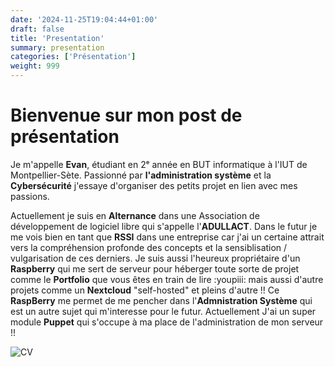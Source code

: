 ```yaml
---
date: '2024-11-25T19:04:44+01:00'
draft: false
title: 'Presentation'
summary: presentation
categories: ['Présentation']
weight: 999
---
```


# Bienvenue sur mon post de présentation

Je m'appelle **Evan**, étudiant en 2ᵉ année en BUT informatique à l'IUT de Montpellier-Sète. Passionné par **l'administration système** et la **Cybersécurité** j'essaye d'organiser des petits projet en lien avec mes passions.

Actuellement je suis en **Alternance** dans une Association de développement de logiciel libre qui s'appelle l'**ADULLACT**. Dans le futur je me vois bien en tant que **RSSI** dans une entreprise car j'ai un certaine attrait vers la compréhension profonde des concepts et la sensiblisation / vulgarisation de ces derniers. Je suis aussi l'heureux propriétaire d'un **Raspberry** qui me sert de serveur pour héberger toute sorte de projet comme le **Portfolio** que vous êtes en train de lire :youpiii: mais aussi d'autre projets comme un **Nextcloud** "self-hosted" et pleins d'autre !! Ce **RaspBerry** me permet de me pencher dans l'**Admnistration Système** qui est un autre sujet qui m'interesse pour le futur. Actuellement J'ai un super module **Puppet** qui s'occupe à ma place de l'administration de mon serveur !! 

![CV](/img/cv.png)
